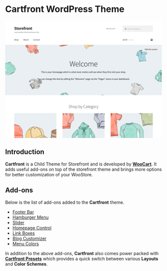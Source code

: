# Cartfront WordPress Theme

<img src="../screenshot.png" alt="Cartfront WordPress Theme">

## Introduction

**Cartfront** is a Child Theme for Storefront and is developed by [**WooCart**](https://woocart.com). It adds useful add-ons on top of the storefront theme and brings more options for better customization of your WooStore.

## Add-ons

Below is the list of add-ons added to the **Cartfront** theme.

* [Footer Bar](/docs/1_Features/footer-bar.md)
* [Hamburger Menu](/docs/1_Features/hamburger-menu.md)
* [Slider](/docs/1_Features/slider.md)
* [Homepage Control](/docs/1_Features/homepage-control.md)
* [Link Boxes](/docs/1_Features/link-boxes.md)
* [Blog Customizer](/docs/1_Features/blog-customizer.md)
* [Menu Colors](/docs/1_Features/menu-colors.md)

In addition to the above add-ons, **Cartfront** also comes power packed with [**Cartfront Presets**](/docs/1_Features/cartfront-presets.md) which provides a quick switch between various **Layouts** and **Color Schemes**.
